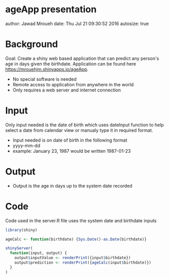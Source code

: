 ageApp presentation
========================================================
author: Jawad Mroueh
date: Thu Jul 21 09:30:52 2016
autosize: true

Background
========================================================

Goal: Create a shiny web based application that can predict any person's age in days given the birthdate. Application can be found here  <https://mrouehjm.shinyapps.io/ageApp>.

- No special software is needed
- Remote access to application from anywhere in the world
- Only requires a web server and internet connection

Input
========================================================
Only input needed is the date of birth which uses dateInput function to help select a date from calendar view or manualy type it in required format.
- Input needed is on date of birth in the following format
- yyyy-mm-dd
- example: January 23, 1987 would be written 1987-01-23

Output
========================================================

- Output is the age in days up to the system date recorded

Code
========================================================

Code used in the server.R file uses the system date and birthdate inputs


```r
library(shiny)

ageCalc <- function(birthdate) {Sys.Date()-as.Date(birthdate)}

shinyServer(
  function(input, output) {
    output$inputValue <- renderPrint({input$birthdate})
    output$prediction <- renderPrint({ageCalc(input$birthdate)})
  }
)
```
